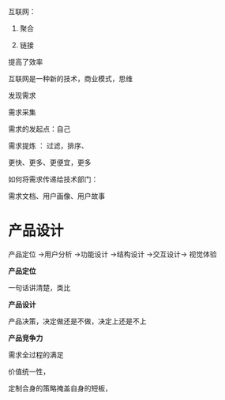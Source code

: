 互联网：

1. 聚合 

2. 链接

提高了效率

互联网是一种新的技术，商业模式，思维



发现需求

需求采集

需求的发起点：自己

需求提炼 ： 过滤，排序、

更快、更多、更便宜，更多

如何将需求传递给技术部门：

需求文档、用户画像、用户故事





# 产品设计

产品定位 ->用户分析 ->功能设计 ->结构设计 ->交互设计-> 视觉体验

**产品定位**

一句话讲清楚，类比

**产品设计**

产品决策，决定做还是不做，决定上还是不上

**产品竞争力**

需求全过程的满足

价值统一性，

定制合身的策略掩盖自身的短板，